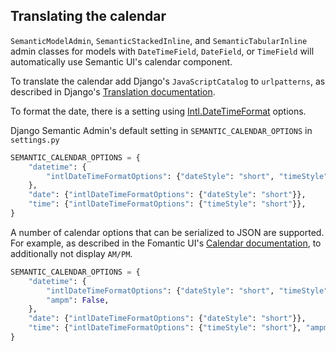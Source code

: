 Translating the calendar
-----

`SemanticModelAdmin`, `SemanticStackedInline`, and `SemanticTabularInline` admin classes for models with `DateTimeField`, `DateField`, or `TimeField` will automatically use Semantic UI's calendar component. 

To translate the calendar add Django's `JavaScriptCatalog` to `urlpatterns`, as described in Django's [Translation documentation](https://docs.djangoproject.com/en/4.0/topics/i18n/translation/#module-django.views.i18n).

To format the date, there is a setting using [Intl.DateTimeFormat](https://developer.mozilla.org/en-US/docs/Web/JavaScript/Reference/Global_Objects/Intl/DateTimeFormat) options.

Django Semantic Admin's default setting in `SEMANTIC_CALENDAR_OPTIONS` in `settings.py`

```python
SEMANTIC_CALENDAR_OPTIONS = {
    "datetime": {
        "intlDateTimeFormatOptions": {"dateStyle": "short", "timeStyle": "short"},
    },
    "date": {"intlDateTimeFormatOptions": {"dateStyle": "short"}},
    "time": {"intlDateTimeFormatOptions": {"timeStyle": "short"}},
}
```

A number of calendar options that can be serialized to JSON are supported. For example, as described in the Fomantic UI's [Calendar documentation](https://fomantic-ui.com/modules/calendar.html#24-hour-format), to additionally not display `AM/PM`.

```python
SEMANTIC_CALENDAR_OPTIONS = {
    "datetime": {
        "intlDateTimeFormatOptions": {"dateStyle": "short", "timeStyle": "short"},
        "ampm": False,
    },
    "date": {"intlDateTimeFormatOptions": {"dateStyle": "short"}},
    "time": {"intlDateTimeFormatOptions": {"timeStyle": "short"}, "ampm": False},
}
```
